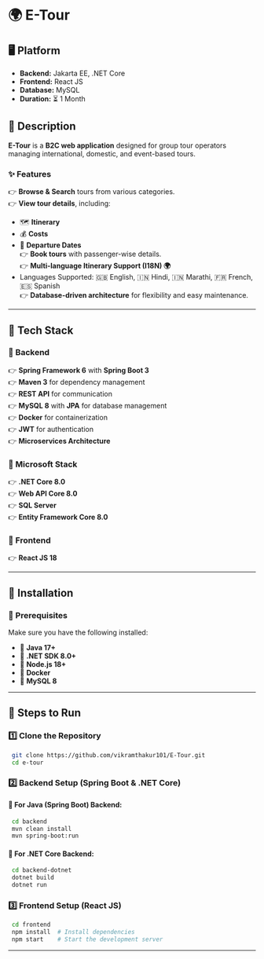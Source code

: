 # 🌍 E-Tour  

## 🖥 Platform  
- **Backend:** Jakarta EE, .NET Core  
- **Frontend:** React JS  
- **Database:** MySQL  
- **Duration:** ⏳ 1 Month  

## 📌 Description  
**E-Tour** is a **B2C web application** designed for group tour operators managing international, domestic, and event-based tours.  

### ✨ Features  
👉 **Browse & Search** tours from various categories.  
👉 **View tour details**, including:  
   - 🗺 **Itinerary**  
   - 💰 **Costs**  
   - 📅 **Departure Dates**  
👉 **Book tours** with passenger-wise details.  
👉 **Multi-language Itinerary Support (I18N) 🌍**  
   - Languages Supported: 🇬🇧 English, 🇮🇳 Hindi, 🇮🇳 Marathi, 🇫🇷 French, 🇪🇸 Spanish  
👉 **Database-driven architecture** for flexibility and easy maintenance.  

---

## 🚀 Tech Stack  

### 🧐 Backend  
👉 **Spring Framework 6** with **Spring Boot 3**  
👉 **Maven 3** for dependency management  
👉 **REST API** for communication  
👉 **MySQL 8** with **JPA** for database management  
👉 **Docker** for containerization  
👉 **JWT** for authentication  
👉 **Microservices Architecture**  

### 🏢 Microsoft Stack  
👉 **.NET Core 8.0**  
👉 **Web API Core 8.0**  
👉 **SQL Server**  
👉 **Entity Framework Core 8.0**  

### 🎨 Frontend  
👉 **React JS 18**  

---

## 📅 Installation  

### 🧠 Prerequisites  
Make sure you have the following installed:  
- 🔹 **Java 17+**  
- 🔹 **.NET SDK 8.0+**  
- 🔹 **Node.js 18+**  
- 🔹 **Docker**  
- 🔹 **MySQL 8**  

---

## 📌 Steps to Run  

### 1️⃣ Clone the Repository  
```sh
 git clone https://github.com/vikramthakur101/E-Tour.git
 cd e-tour
```  

### 2️⃣ Backend Setup (Spring Boot & .NET Core)  

#### 🔹 For Java (Spring Boot) Backend:  
```sh
 cd backend
 mvn clean install
 mvn spring-boot:run
```  

#### 🔹 For .NET Core Backend:  
```sh
 cd backend-dotnet
 dotnet build
 dotnet run
```  

### 3️⃣ Frontend Setup (React JS)  
```sh
 cd frontend
 npm install  # Install dependencies
 npm start    # Start the development server
```  

---
